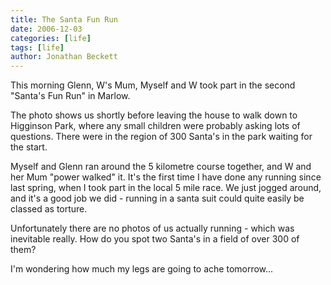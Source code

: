 ```yaml
---
title: The Santa Fun Run
date: 2006-12-03
categories: [life]
tags: [life]
author: Jonathan Beckett
---
```


This morning Glenn, W's Mum, Myself and W took part in the second "Santa's Fun Run" in Marlow.

The photo shows us shortly before leaving the house to walk down to Higginson Park, where any small children were probably asking lots of questions. There were in the region of 300 Santa's in the park waiting for the start.

Myself and Glenn ran around the 5 kilometre course together, and W and her Mum "power walked" it. It's the first time I have done any running since last spring, when I took part in the local 5 mile race. We just jogged around, and it's a good job we did - running in a santa suit could quite easily be classed as torture.

Unfortunately there are no photos of us actually running - which was inevitable really. How do you spot two Santa's in a field of over 300 of them?

I'm wondering how much my legs are going to ache tomorrow...